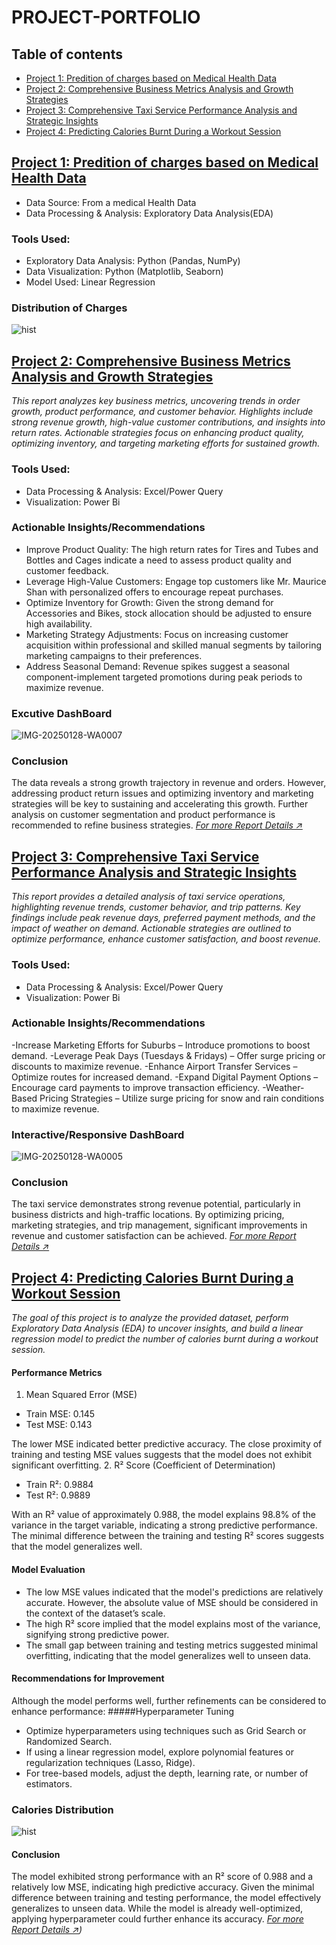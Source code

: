# PROJECT-PORTFOLIO


## Table of contents
- [Project 1: Predition of charges based on Medical Health Data](#Project-1:-Predition-of-charges-based-on-Medical-Health-Data)
- [Project 2:  Comprehensive Business Metrics Analysis and Growth Strategies](#Project-2:-Comprehensive-Business-Metrics-Analysis-and-Growth-Strategies)
- [Project 3:  Comprehensive Taxi Service Performance Analysis and Strategic Insights](#Project-3:-Comprehensive-Taxi-Service-Performance-Analysis-and-Strategic-Insights)
- [Project 4:  Predicting Calories Burnt During a Workout Session](Project-4:-Predicting-Calories-Burnt-During-a-Workout-Session)


## [Project 1: Predition of charges based on Medical Health Data](https://github.com/DGideonnene/Medical-ML)
* Data Source: From a medical Health Data
* Data Processing & Analysis: Exploratory Data Analysis(EDA)

### Tools Used:
- Exploratory Data Analysis: Python (Pandas, NumPy)
- Data Visualization: Python (Matplotlib, Seaborn)
- Model Used: Linear Regression

### Distribution of Charges
![hist](https://github.com/user-attachments/assets/da3055a6-3a68-4de2-9db7-0213d8454cf4)

## [Project 2:  Comprehensive Business Metrics Analysis and Growth Strategies](https://github.com/DGideonnene/Business-Metrics-Analysis-and-Growth-Strategies)
*This report analyzes key business metrics, uncovering trends in order growth, product performance, and customer behavior. Highlights include strong revenue growth, high-value customer contributions, and insights into return rates. Actionable strategies focus on enhancing product quality, optimizing inventory, and targeting marketing efforts for sustained growth.*

### Tools Used:
- Data Processing & Analysis: Excel/Power Query
- Visualization: Power Bi

### Actionable Insights/Recommendations
- Improve Product Quality: The high return rates for Tires and Tubes and Bottles and Cages indicate a need to assess product quality and customer feedback.
- Leverage High-Value Customers: Engage top customers like Mr. Maurice Shan with personalized offers to encourage repeat purchases.
- Optimize Inventory for Growth: Given the strong demand for Accessories and Bikes, stock allocation should be adjusted to ensure high availability.
- Marketing Strategy Adjustments: Focus on increasing customer acquisition within professional and skilled manual segments by tailoring marketing campaigns to their preferences.
- Address Seasonal Demand: Revenue spikes suggest a seasonal component-implement targeted promotions during peak periods to maximize revenue.

### Excutive DashBoard
![IMG-20250128-WA0007](https://github.com/user-attachments/assets/6d136019-b35d-492b-a244-9daf1af84689)

### Conclusion
The data reveals a strong growth trajectory in revenue and orders. However, addressing product return issues and optimizing inventory and marketing strategies will be key to sustaining and accelerating this growth. Further analysis on customer segmentation and product performance is recommended to refine business strategies.
*[For more Report Details ↗️](https://github.com/DGideonnene/Business-Metrics-Analysis-and-Growth-Strategies/blob/main/Charts/Adventure%20Data%20Analysis%20Report.docx)*


## [Project 3:  Comprehensive Taxi Service Performance Analysis and Strategic Insights](https://github.com/DGideonnene/Analysis-on-Taxi-Organization)
*This report provides a detailed analysis of taxi service operations, highlighting revenue trends, customer behavior, and trip patterns. Key findings include peak revenue days, preferred payment methods, and the impact of weather on demand. Actionable strategies are outlined to optimize performance, enhance customer satisfaction, and boost revenue.*

### Tools Used:
- Data Processing & Analysis: Excel/Power Query
- Visualization: Power Bi

### Actionable Insights/Recommendations
-Increase Marketing Efforts for Suburbs – Introduce promotions to boost demand.
-Leverage Peak Days (Tuesdays & Fridays) – Offer surge pricing or discounts to maximize revenue.
-Enhance Airport Transfer Services – Optimize routes for increased demand.
-Expand Digital Payment Options – Encourage card payments to improve transaction efficiency.
-Weather-Based Pricing Strategies – Utilize surge pricing for snow and rain conditions to maximize revenue.

### Interactive/Responsive DashBoard
![IMG-20250128-WA0005](https://github.com/user-attachments/assets/51d82064-edf2-4cba-9983-6f27e95fca39)

### Conclusion
The taxi service demonstrates strong revenue potential, particularly in business districts and high-traffic locations. By optimizing pricing, marketing strategies, and trip management, significant improvements in revenue and customer satisfaction can be achieved.
*[For more Report Details ↗️](https://github.com/DGideonnene/Analysis-on-Taxi-Organization/blob/main/Taxi%20Organization%20Data%20Analysis%20Report.docx)*


## [Project 4:  Predicting Calories Burnt During a Workout Session](https://github.com/DGideonnene/Prediction-of-Calories-during-a-workout-session)
*The goal of this project is to analyze the provided dataset, perform Exploratory Data Analysis (EDA) to uncover insights, and build a linear regression model to predict the number of calories burnt during a workout session.*

#### Performance Metrics
1. Mean Squared Error (MSE)
  - Train MSE: 0.145
  - Test MSE: 0.143

The lower MSE indicated better predictive accuracy. The close proximity of training and testing MSE values suggests that the model does not exhibit significant overfitting.
2. R² Score (Coefficient of Determination)
  - Train R²: 0.9884
  - Test R²: 0.9889

With an R² value of approximately 0.988, the model explains 98.8% of the variance in the target variable, indicating a strong predictive performance. The minimal difference between the training and testing R² scores suggests that the model generalizes well.

#### Model Evaluation
- The low MSE values indicated that the model's predictions are relatively accurate. However, the absolute value of MSE should be considered in the context of the dataset’s scale.
- The high R² score implied that the model explains most of the variance, signifying strong predictive power.
- The small gap between training and testing metrics suggested minimal overfitting, indicating that the model generalizes well to unseen data.

#### Recommendations for Improvement
Although the model performs well, further refinements can be considered to enhance performance:
#####Hyperparameter Tuning
- Optimize hyperparameters using techniques such as Grid Search or Randomized Search.
- If using a linear regression model, explore polynomial features or regularization techniques (Lasso, Ridge).
- For tree-based models, adjust the depth, learning rate, or number of estimators.

### Calories Distribution
![hist](https://github.com/user-attachments/assets/8258198e-292e-4d20-8f5d-e22620318355)

#### Conclusion
The model exhibited strong performance with an R² score of 0.988 and a relatively low MSE, indicating high predictive accuracy. Given the minimal difference between training and testing performance, the model effectively generalizes to unseen data. While the model is already well-optimized, applying hyperparameter could further enhance its accuracy.
*[For more Report Details ↗️](https://github.com/DGideonnene/Prediction-of-Calories-during-a-workout-session/blob/main/Predicting%20Calories%20Burnt%20During%20a%20Workout%20Session%20Report.pdf))*
